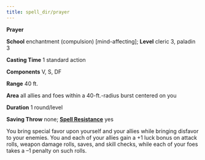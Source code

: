 ```yaml
---
title: spell_dir/prayer
---
```

 **Prayer**

**School** enchantment (compulsion) [mind-affecting]; **Level** cleric 3, paladin 3

**Casting Time** 1 standard action

**Components** V, S, DF

**Range** 40 ft.

**Area** all allies and foes within a 40-ft.-radius burst centered on you

**Duration** 1 round/level

**Saving Throw** none; **[Spell Resistance](../glossary#_spell-resistance)** yes

You bring special favor upon yourself and your allies while bringing disfavor to your enemies. You and each of your allies gain a +1 luck bonus on attack rolls, weapon damage rolls, saves, and skill checks, while each of your foes takes a –1 penalty on such rolls.

